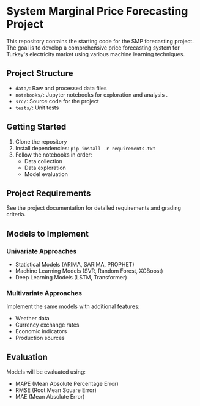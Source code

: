 # System Marginal Price Forecasting Project

This repository contains the starting code for the SMP forecasting project. The goal is to develop a comprehensive price forecasting system for Turkey's electricity market using various machine learning techniques.

## Project Structure

- `data/`: Raw and processed data files
- `notebooks/`: Jupyter notebooks for exploration and analysis .
- `src/`: Source code for the project
- `tests/`: Unit tests

## Getting Started

1. Clone the repository
2. Install dependencies: `pip install -r requirements.txt`
3. Follow the notebooks in order:
   - Data collection
   - Data exploration
   - Model evaluation

## Project Requirements

See the project documentation for detailed requirements and grading criteria.

## Models to Implement

### Univariate Approaches
- Statistical Models (ARIMA, SARIMA, PROPHET)
- Machine Learning Models (SVR, Random Forest, XGBoost)
- Deep Learning Models (LSTM, Transformer)

### Multivariate Approaches
Implement the same models with additional features:
- Weather data
- Currency exchange rates
- Economic indicators
- Production sources

## Evaluation

Models will be evaluated using:
- MAPE (Mean Absolute Percentage Error)
- RMSE (Root Mean Square Error)
- MAE (Mean Absolute Error)
